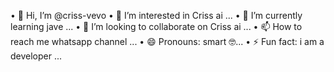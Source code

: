 
• 👋 Hi, I’m @criss-vevo
• 👀 I’m interested in Criss ai ...
• 🌱 I’m currently learning jave ...
• 💞️ I’m looking to collaborate on Criss ai ...
• 📫 How to reach me whatsapp channel ...
• 😄 Pronouns: smart 🤓...
• ⚡ Fun fact: i am a developer ...
